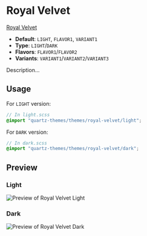 # Royal Velvet

[Royal Velvet](https://github.com/caro401)

- **Default**: `LIGHT`, `FLAVOR1`, `VARIANT1`
- **Type**: `LIGHT`/`DARK`
- **Flavors**: `FLAVOR1`/`FLAVOR2`
- **Variants**: `VARIANT1`/`VARIANT2`/`VARIANT3`

Description...

## Usage

For `LIGHT` version:

```scss
// In light.scss
@import "quartz-themes/themes/royal-velvet/light";
```

For `DARK` version:

```scss
// In dark.scss
@import "quartz-themes/themes/royal-velvet/dark";
```

## Preview

### Light

![Preview of Royal Velvet Light](preview-light.png)

### Dark

![Preview of Royal Velvet Dark](preview-dark.png)
